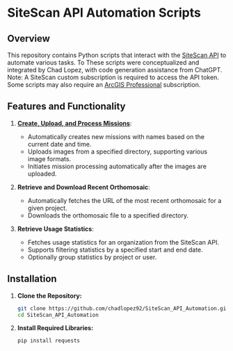 # SiteScan API Automation Scripts

## Overview

This repository contains Python scripts that interact with the [SiteScan API](https://www.esri.com/en-us/arcgis/products/arcgis-reality/products/site-scan-for-arcgis) to automate various tasks. To  These scripts were conceptualized and integrated by Chad Lopez, with code generation assistance from ChatGPT. Note: A SiteScan custom subscription is required to access the API token. Some scripts may also require an [ArcGIS Professional](https://www.esri.com/en-us/arcgis/products/arcgis-pro/overview) subscription.

## Features and Functionality

1. **[Create, Upload, and Process Missions](https://github.com/chadlopez92/Site_Scan_API_Automation/tree/main/create_upload_process_mission)**: 
    - Automatically creates new missions with names based on the current date and time.
    - Uploads images from a specified directory, supporting various image formats.
    - Initiates mission processing automatically after the images are uploaded.

2. **Retrieve and Download Recent Orthomosaic**:
    - Automatically fetches the URL of the most recent orthomosaic for a given project.
    - Downloads the orthomosaic file to a specified directory.

3. **Retrieve Usage Statistics**:
    - Fetches usage statistics for an organization from the SiteScan API.
    - Supports filtering statistics by a specified start and end date.
    - Optionally group statistics by project or user.

## Installation

1. **Clone the Repository:**
    ```bash
    git clone https://github.com/chadlopez92/SiteScan_API_Automation.git
    cd SiteScan_API_Automation
    ```

2. **Install Required Libraries:**
    ```bash
    pip install requests
    ```


